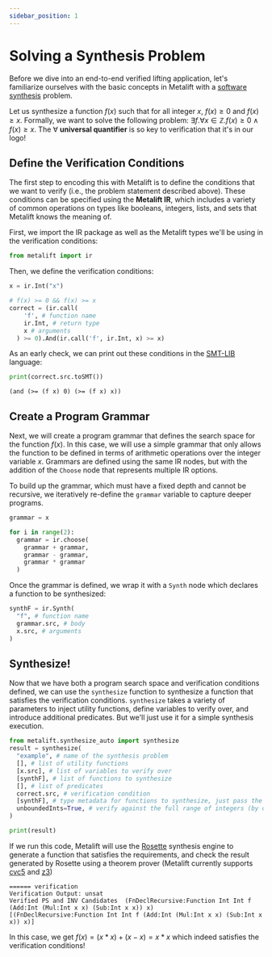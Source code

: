 ```yaml
---
sidebar_position: 1
---
```


# Solving a Synthesis Problem
Before we dive into an end-to-end verified lifting application, let's familiarize ourselves with the basic concepts in Metalift with a [software synthesis](https://en.wikipedia.org/wiki/Program_synthesis) problem.

Let us synthesize a function $f(x)$ such that for all integer $x$, $f(x) \geq 0$ and $f(x) \geq x$. Formally, we want to solve the following problem: $\exists{f}. \forall x \in \mathbb{Z}. f(x) \geq 0 \wedge f(x) \geq x$. The $\forall$ **universal quantifier** is so key to verification that it's in our logo!

## Define the Verification Conditions
The first step to encoding this with Metalift is to define the conditions that we want to verify (i.e., the problem statement described above). These conditions can be specified using the __Metalift IR__, which includes a variety of common operations on types like booleans, integers, lists, and sets that Metalift knows the meaning of.

First, we import the IR package as well as the Metalift types we'll be using in the verification conditions:

<!--phmdoctest-share-names-->
```python
from metalift import ir
```

Then, we define the verification conditions:

<!--phmdoctest-share-names-->
```python
x = ir.Int("x")

# f(x) >= 0 && f(x) >= x
correct = (ir.call(
    'f', # function name
    ir.Int, # return type
    x # arguments
  ) >= 0).And(ir.call('f', ir.Int, x) >= x)

```

As an early check, we can print out these conditions in the [SMT-LIB](https://smtlib.cs.uiowa.edu/) language:
<!--phmdoctest-share-names-->
```python
print(correct.src.toSMT())
```

```
(and (>= (f x) 0) (>= (f x) x))
```

## Create a Program Grammar
Next, we will create a program grammar that defines the search space for the function $f(x)$. In this case, we will use a simple grammar that only allows the function to be defined in terms of arithmetic operations over the integer variable $x$. Grammars are defined using the same IR nodes, but with the addition of the `Choose` node that represents multiple IR options.

To build up the grammar, which must have a fixed depth and cannot be recursive, we iteratively re-define the `grammar` variable to capture deeper programs.

<!--phmdoctest-share-names-->
```python
grammar = x

for i in range(2):
  grammar = ir.choose(
    grammar + grammar,
    grammar - grammar,
    grammar * grammar
  )
```

Once the grammar is defined, we wrap it with a `Synth` node which declares a function to be synthesized:

<!--phmdoctest-share-names-->
```python
synthF = ir.Synth(
  "f", # function name
  grammar.src, # body
  x.src, # arguments
)
```

## Synthesize!
Now that we have both a program search space and verification conditions defined, we can use the `synthesize` function to synthesize a function that satisfies the verification conditions. `synthesize` takes a variety of parameters to inject utility functions, define variables to verify over, and introduce additional predicates. But we'll just use it for a simple synthesis execution.

```python
from metalift.synthesize_auto import synthesize
result = synthesize(
  "example", # name of the synthesis problem
  [], # list of utility functions
  [x.src], # list of variables to verify over
  [synthF], # list of functions to synthesize
  [], # list of predicates
  correct.src, # verification condition
  [synthF], # type metadata for functions to synthesize, just pass the Synth node otherwise
  unboundedInts=True, # verify against the full range of integers (by default integers are restricted to a fixed number of bits)
)

print(result)
```

If we run this code, Metalift will use the [Rosette](https://emina.github.io/rosette/) synthesis engine to generate a function that satisfies the requirements, and check the result generated by Rosette using a theorem prover (Metalift currently supports [cvc5](https://cvc5.github.io/) and [z3](https://github.com/Z3Prover/z3))

```
====== verification
Verification Output: unsat
Verified PS and INV Candidates  (FnDeclRecursive:Function Int Int f (Add:Int (Mul:Int x x) (Sub:Int x x)) x)
[(FnDeclRecursive:Function Int Int f (Add:Int (Mul:Int x x) (Sub:Int x x)) x)]
```

In this case, we get $f(x) = (x * x) + (x - x) = x * x$ which indeed satisfies the verification conditions!
